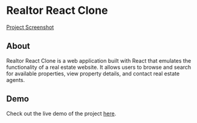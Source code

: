 # Realtor React Clone

[Project Screenshot](https://ibb.co/1dSRFhJ)

## About

Realtor React Clone is a web application built with React that emulates the functionality of a real estate website. It allows users to browse and search for available properties, view property details, and contact real estate agents.

## Demo

Check out the live demo of the project [here](https://realtor-react-clone-delta.vercel.app).
